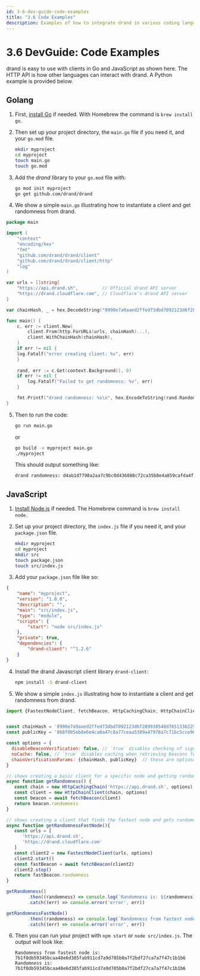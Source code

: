 ```yaml
---
id: 3-6-dev-guide-code-examples
title: "3.6 Code Examples"
description: Examples of how to integrate drand in various coding languages.
---
```

# 3.6 DevGuide: Code Examples

drand is easy to use with clients in Go and JavaScript as shown here. The HTTP API is how other languages can interact with drand. A Python example is provided below.

## Golang

1. First, [install Go][INSTALL_GO] if needed. With Homebrew the command is `brew install go`.

2. Then set up your project directory, the `main.go` file if you need it, and your `go.mod` file.
    ```bash
    mkdir myproject
    cd myproject
    touch main.go
    touch go.mod
    ```
3. Add the *drand* library to your `go.mod` file with:
    ```bash
    go mod init myproject
    go get github.com/drand/drand
    ```
4. We show a simple `main.go` illustrating how to instantiate a client and get randomness from drand.
```go
package main

import (
    "context"
    "encoding/hex"
    "fmt"
    "github.com/drand/drand/client"
    "github.com/drand/drand/client/http"
    "log"
)

var urls = []string{
    "https://api.drand.sh",         // Official drand API server
    "https://drand.cloudflare.com", // Cloudflare's drand API server
}

var chainHash, _ = hex.DecodeString("8990e7a9aaed2ffed73dbd7092123d6f289930540d7651336225dc172e51b2ce")

func main() {
    c, err := client.New(
        client.From(http.ForURLs(urls, chainHash)...),
        client.WithChainHash(chainHash),
    )
    if err != nil {
    log.Fatalf("error creating client: %v", err)
    }
    
    rand, err := c.Get(context.Background(), 0)
    if err != nil {
        log.Fatalf("Failed to get randomness: %v", err)
    }

    fmt.Printf("drand randomness: %s\n", hex.EncodeToString(rand.Randomness()))
}
```

5. Then to run the code:
    ```bash
    go run main.go
    ```   
   or
    ```bash
    go build -o myproject main.go
    ./myproject
    ```
   This should output something like:
    ```bash
    drand randomness: d4ab1d7798a2aa7c9bc0d436088c72ca35b8e4a859cafda4f827b7b93905188d
   ```
   
## JavaScript

1. [Install Node.js][INSTALL_NODEJS] if needed. The Homebrew command is `brew install node`.

2. Set up your project directory, the `index.js` file if you need it, and your `package.json` file.
    ```bash
    mkdir myproject
    cd myproject
    mkdir src
    touch package.json 
    touch src/index.js
    ```
3. Add your `package.json` file like so:
```json
{
    "name": "myproject",
    "version": "1.0.0",
    "description": "",
    "main": "src/index.js",
    "type": "module",
    "scripts": {
        "start": "node src/index.js"
    },
    "private": true,
    "dependencies": {
        "drand-client": "^1.2.6"
    }
}
```
4. Install the drand Javascript client library `drand-client`:
    ```bash
    npm install -S drand-client
    ```
5. We show a simple `index.js` illustrating how to instantiate a client and get randomness from drand.
```javascript
import {FastestNodeClient, fetchBeacon, HttpCachingChain, HttpChainClient} from "drand-client";


const chainHash = '8990e7a9aaed2ffed73dbd7092123d6f289930540d7651336225dc172e51b2ce' // (hex encoded)
const publicKey = '868f005eb8e6e4ca0a47c8a77ceaa5309a47978a7c71bc5cce96366b5d7a569937c529eeda66c7293784a9402801af31' // (hex encoded)

const options = {
  disableBeaconVerification: false, // `true` disables checking of signatures on beacons - faster but insecure!!!
  noCache: false, // `true` disables caching when retrieving beacons for some providers
  chainVerificationParams: {chainHash, publicKey}  // these are optional, but recommended! They are compared for parity against the `/info` output of a given node
}

// shows creating a basic client for a specific node and getting randomness from that client
async function getRandomness() {
   const chain = new HttpCachingChain('https://api.drand.sh', options)
   const client = new HttpChainClient(chain, options)
   const beacon = await fetchBeacon(client)
   return beacon.randomness
}

// shows creating a client that finds the fastest node and gets randomness from that node
async function getRandomnessFastNode(){
   const urls = [
      'https://api.drand.sh',
      'https://drand.cloudflare.com'
   ]
   const client2 = new FastestNodeClient(urls, options)
   client2.start()
   const fastBeacon = await fetchBeacon(client2)
   client2.stop()
   return fastBeacon.randomness
}

getRandomness()
        .then((randomness) => console.log(`Randomness is: ${randomness}`))
        .catch((err) => console.error('error', err))

getRandomnessFastNode()
        .then((randomness) => console.log(`Randomness from fastest node is: ${randomness}`))
        .catch((err) => console.error('error', err))
```

6. Then you can run your project with `npm start` or `node src/index.js`. The output will look like:
   ```text
   Randomness from fastest node is: 7b1f0db59345bcaa48e6d385fab911cd7a9d705b0a7f2bdf27ca7a7f47c1b1b6
   Randomness is: 7b1f0db59345bcaa48e6d385fab911cd7a9d705b0a7f2bdf27ca7a7f47c1b1b6
   ```

[INSTALL_GO]: https://go.dev/doc/install
[INSTALL_NODEJS]: https://nodejs.org/en/download/package-manager

